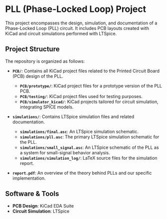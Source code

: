 # PLL (Phase-Locked Loop) Project

This project encompasses the design, simulation, and documentation of a Phase-Locked Loop (PLL) circuit. It includes PCB layouts created with KiCad and circuit simulations performed with LTSpice.

## Project Structure

The repository is organized as follows:

*   **`PCB/`**: Contains all KiCad project files related to the Printed Circuit Board (PCB) design of the PLL.
    *   **`PCB/prototype/`**: KiCad project files for a prototype version of the PLL PCB.
    *   **`PCB/testing/`**: KiCad project files used for testing purposes.
    *   **`PCB/simulator_kicad/`**: KiCad projects tailored for circuit simulation, integrating SPICE models.

*   **`simulations/`**: Contains LTSpice simulation files and related documentation.
    *   **`simulations/final.asc`**: An LTSpice simulation schematic.
    *   **`simulations/pll.asc`**: The primary LTSpice simulation schematic for the PLL.
    *   **`simulations/small_signal.asc`**: An LTSpice schematic of the PLL as a system for small-signal behavior analysis.
    *   **`simulations/simulation_log/`**: LaTeX source files for the simulation report.

*   **`report.pdf`**: An overview of the theory behind PLLs and our specific implementation.

## Software & Tools

*   **PCB Design**: KiCad EDA Suite
*   **Circuit Simulation**: LTSpice